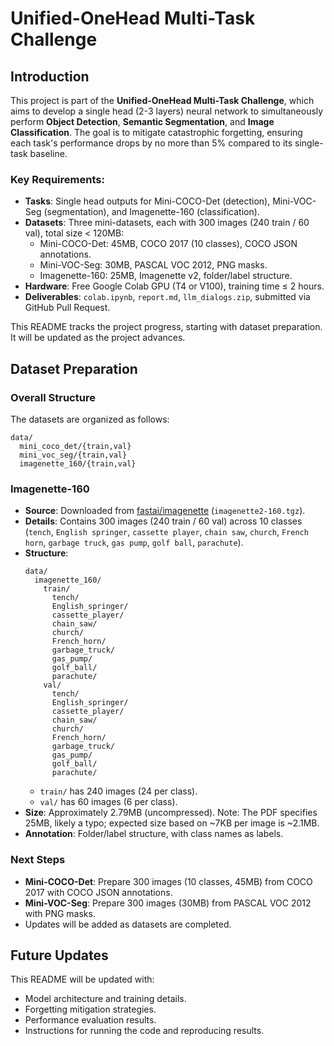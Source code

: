 # Unified-OneHead Multi-Task Challenge

## Introduction
This project is part of the **Unified-OneHead Multi-Task Challenge**, which aims to develop a single head (2-3 layers) neural network to simultaneously perform **Object Detection**, **Semantic Segmentation**, and **Image Classification**. The goal is to mitigate catastrophic forgetting, ensuring each task's performance drops by no more than 5% compared to its single-task baseline.

### Key Requirements:
- **Tasks**: Single head outputs for Mini-COCO-Det (detection), Mini-VOC-Seg (segmentation), and Imagenette-160 (classification).
- **Datasets**: Three mini-datasets, each with 300 images (240 train / 60 val), total size < 120MB:
  - Mini-COCO-Det: 45MB, COCO 2017 (10 classes), COCO JSON annotations.
  - Mini-VOC-Seg: 30MB, PASCAL VOC 2012, PNG masks.
  - Imagenette-160: 25MB, Imagenette v2, folder/label structure.
- **Hardware**: Free Google Colab GPU (T4 or V100), training time ≤ 2 hours.
- **Deliverables**: `colab.ipynb`, `report.md`, `llm_dialogs.zip`, submitted via GitHub Pull Request.

This README tracks the project progress, starting with dataset preparation. It will be updated as the project advances.

## Dataset Preparation

### Overall Structure
The datasets are organized as follows:
```
data/
  mini_coco_det/{train,val}
  mini_voc_seg/{train,val}
  imagenette_160/{train,val}
```

### Imagenette-160
- **Source**: Downloaded from [fastai/imagenette](https://github.com/fastai/imagenette) (`imagenette2-160.tgz`).
- **Details**: Contains 300 images (240 train / 60 val) across 10 classes (`tench`, `English springer`, `cassette player`, `chain saw`, `church`, `French horn`, `garbage truck`, `gas pump`, `golf ball`, `parachute`).
- **Structure**:
  ```
  data/
    imagenette_160/
      train/
        tench/
        English_springer/
        cassette_player/
        chain_saw/
        church/
        French_horn/
        garbage_truck/
        gas_pump/
        golf_ball/
        parachute/
      val/
        tench/
        English_springer/
        cassette_player/
        chain_saw/
        church/
        French_horn/
        garbage_truck/
        gas_pump/
        golf_ball/
        parachute/
  ```
  - `train/` has 240 images (24 per class).
  - `val/` has 60 images (6 per class).
- **Size**: Approximately 2.79MB (uncompressed). Note: The PDF specifies 25MB, likely a typo; expected size based on ~7KB per image is ~2.1MB.
- **Annotation**: Folder/label structure, with class names as labels.

### Next Steps
- **Mini-COCO-Det**: Prepare 300 images (10 classes, 45MB) from COCO 2017 with COCO JSON annotations.
- **Mini-VOC-Seg**: Prepare 300 images (30MB) from PASCAL VOC 2012 with PNG masks.
- Updates will be added as datasets are completed.

## Future Updates
This README will be updated with:
- Model architecture and training details.
- Forgetting mitigation strategies.
- Performance evaluation results.
- Instructions for running the code and reproducing results.